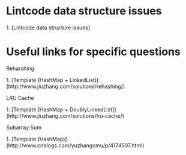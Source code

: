 # Lintcode data structure issues
<p>1. [Lintcode data structure issues]

# Useful links for specific questions
<p>Reharshing
<p>1. [Template (HashMap + LinkedList)] (http://www.jiuzhang.com/solutions/rehashing/)

<p>LRU Cache
<p>1. [Template (HashMap + DoublyLinkedList)] (http://www.jiuzhang.com/solutions/lru-cache/)

<p>Subarray Sum
<p>1. [Template (HashMap)] (http://www.cnblogs.com/yuzhangcmu/p/4174507.html)
